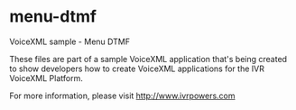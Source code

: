 # menu-dtmf
VoiceXML sample - Menu DTMF

These files are part of a sample VoiceXML application that's being created to show developers how to create VoiceXML applications for the IVR VoiceXML Platform.

For more information, please visit  http://www.ivrpowers.com
